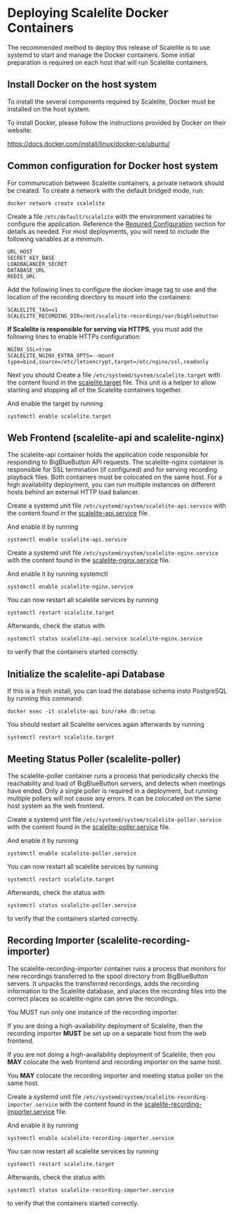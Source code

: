 # Deploying Scalelite Docker Containers
The recommended method to deploy this release of Scalelite is to use systemd to start and manage the Docker containers. Some initial preparation is required on each host that will run Scalelite containers.

## Install Docker on the host system
To install the several components required by Scalelite, Docker must be installed on the host system. 

To install Docker, please follow the instructions provided by Docker on their website: 

https://docs.docker.com/install/linux/docker-ce/ubuntu/

## Common configuration for Docker host system
For communication between Scalelite containers, a private network should be created. To create a network with the default bridged mode, run:

`docker network create scalelite`

Create a file `/etc/default/scalelite` with the environment variables to configure the application. Reference the [Required Configuration](README.md#required) section for details as needed. For most deployments, you will need to include the following variables at a minimum. 

```
URL_HOST
SECRET_KEY_BASE
LOADBALANCER_SECRET
DATABASE_URL
REDIS_URL
```

Add the following lines to configure the docker image tag to use and the location of the recording directory to mount into the containers:

```
SCALELITE_TAG=v1
SCALELITE_RECORDING_DIR=/mnt/scalelite-recordings/var/bigbluebutton
```

**If Scalelite is responsible for serving via HTTPS**, you must add the following lines to enable HTTPs configuration:

```
NGINX_SSL=true
SCALELITE_NGINX_EXTRA_OPTS=--mount type=bind,source=/etc/letsencrypt,target=/etc/nginx/ssl,readonly
```

Next you should Create a file `/etc/systemd/system/scalelite.target` with the content found in the [scalelite.target](systemd/scalelite.target) file. This unit is a helper to allow starting and stopping all of the Scalelite containers together.

And enable the target by running

`systemctl enable scalelite.target`

## Web Frontend (scalelite-api and scalelite-nginx)

The scalelite-api container holds the application code responsible for responding to BigBlueButton API requests. The scalelite-nginx container is responsible for SSL termination (if configured) and for serving recording playback files. Both containers must be colocated on the same host. For a high availability deployment, you can run multiple instances on different hosts behind an external HTTP load balancer.

Create a systemd unit file `/etc/systemd/system/scalelite-api.service` with the content found in the [scalelite-api.service](systemd/scalelite-api.service) file.

And enable it by running 

`systemctl enable scalelite-api.service`

Create a systemd unit file `/etc/systemd/system/scalelite-nginx.service` with the content found in the [scalelite-nginx.service](systemd/scalelite-nginx.service) file.

And enable it by running systemctl 

`systemctl enable scalelite-nginx.service`

You can now restart all scalelite services by running

`systemctl restart scalelite.target`

Afterwards, check the status with

`systemctl status scalelite-api.service scalelite-nginx.service`

to verify that the containers started correctly.

## Initialize the scalelite-api Database

If this is a fresh install, you can load the database schema insto PostgreSQL by running this command:

`docker exec -it scalelite-api bin/rake db:setup`

You should restart all Scalelite services again afterwards by running 

`systemctl restart scalelite.target`

## Meeting Status Poller (scalelite-poller)
The scalelite-poller container runs a process that periodically checks the reachability and load of BigBlueButton servers, and detects when meetings have ended.
Only a single poller is required in a deployment, but running multiple pollers will not cause any errors. It can be colocated on the same host system as the web frontend.

Create a systemd unit file `/etc/systemd/system/scalelite-poller.service` with the content found in the [scalelite-poller.service](systemd/scalelite-poller.service) file.

And enable it by running 

`systemctl enable scalelite-poller.service`

You can now restart all scalelite services by running

`systemctl restart scalelite.target`

Afterwards, check the status with

`systemctl status scalelite-poller.service`

to verify that the containers started correctly.

## Recording Importer (scalelite-recording-importer)
The scalelite-recording-importer container runs a process that monitors for new recordings transferred to the spool directory from BigBlueButton servers. It unpacks the transferred recordings, adds the recording information to the Scalelite database, and places the recording files into the correct places so scalelite-nginx can serve the recordings.

You MUST run only one instance of the recording importer.

If you are doing a high-availability deployment of Scalelite, then the recording importer **MUST** be set up on a separate host from the web frontend.

If you are not doing a high-availability deployment of Scalelite, then you **MAY** colocate the web frontend and recording importer on the same host.

You **MAY** colocate the recording importer and meeting status poller on the same host.

Create a systemd unit file `/etc/systemd/system/scalelite-recording-importer.service` with the content found in the [scalelite-recording-importer.service](systemd/scalelite-recording-importer.service) file.

And enable it by running 

`systemctl enable scalelite-recording-importer.service`

You can now restart all scalelite services by running

`systemctl restart scalelite.target`

Afterwards, check the status with

`systemctl status scalelite-recording-importer.service`

to verify that the containers started correctly.
